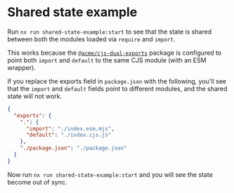 # Shared state example

Run `nx run shared-state-example:start` to see that the state is shared between both the modules loaded via `require` and `import`.

This works because the [`@acme/cjs-dual-exports`](../../packages/cjs-dual-exports) package is configured to point both `import` and `default` to the same CJS module (with an ESM wrapper).

If you replace the exports field in `package.json` with the following, you'll see that the `import` and `default` fields point to different modules, and the shared state will not work.

```json
{
  "exports": {
    ".": {
      "import": "./index.esm.mjs",
      "default": "./index.cjs.js"
    },
    "./package.json": "./package.json"
  }
}
```

Now run `nx run shared-state-example:start` and you will see the state become out of sync.
